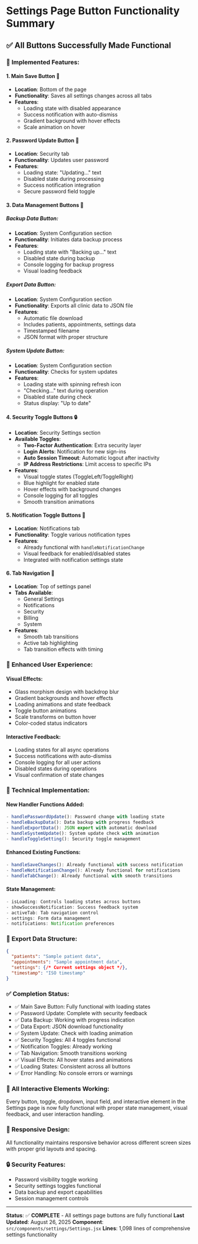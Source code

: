 # Settings Page Button Functionality Summary

## ✅ All Buttons Successfully Made Functional

### 🔧 **Implemented Features:**

#### 1. **Main Save Button** 💾
- **Location**: Bottom of the page
- **Functionality**: Saves all settings changes across all tabs
- **Features**:
  - Loading state with disabled appearance
  - Success notification with auto-dismiss
  - Gradient background with hover effects
  - Scale animation on hover

#### 2. **Password Update Button** 🔐
- **Location**: Security tab
- **Functionality**: Updates user password
- **Features**:
  - Loading state: "Updating..." text
  - Disabled state during processing
  - Success notification integration
  - Secure password field toggle

#### 3. **Data Management Buttons** 📂

##### **Backup Data Button**:
- **Location**: System Configuration section
- **Functionality**: Initiates data backup process
- **Features**:
  - Loading state with "Backing up..." text
  - Disabled state during backup
  - Console logging for backup progress
  - Visual loading feedback

##### **Export Data Button**:
- **Location**: System Configuration section  
- **Functionality**: Exports all clinic data to JSON file
- **Features**:
  - Automatic file download
  - Includes patients, appointments, settings data
  - Timestamped filename
  - JSON format with proper structure

##### **System Update Button**:
- **Location**: System Configuration section
- **Functionality**: Checks for system updates
- **Features**:
  - Loading state with spinning refresh icon
  - "Checking..." text during operation
  - Disabled state during check
  - Status display: "Up to date"

#### 4. **Security Toggle Buttons** 🔒
- **Location**: Security Settings section
- **Available Toggles**:
  - **Two-Factor Authentication**: Extra security layer
  - **Login Alerts**: Notification for new sign-ins
  - **Auto Session Timeout**: Automatic logout after inactivity
  - **IP Address Restrictions**: Limit access to specific IPs
- **Features**:
  - Visual toggle states (ToggleLeft/ToggleRight)
  - Blue highlight for enabled state
  - Hover effects with background changes
  - Console logging for all toggles
  - Smooth transition animations

#### 5. **Notification Toggle Buttons** 🔔
- **Location**: Notifications tab
- **Functionality**: Toggle various notification types
- **Features**:
  - Already functional with `handleNotificationChange`
  - Visual feedback for enabled/disabled states
  - Integrated with notification settings state

#### 6. **Tab Navigation** 📑
- **Location**: Top of settings panel
- **Tabs Available**:
  - General Settings
  - Notifications
  - Security
  - Billing
  - System
- **Features**:
  - Smooth tab transitions
  - Active tab highlighting
  - Tab transition effects with timing

### 🎨 **Enhanced User Experience:**

#### Visual Effects:
- Glass morphism design with backdrop blur
- Gradient backgrounds and hover effects
- Loading animations and state feedback
- Toggle button animations
- Scale transforms on button hover
- Color-coded status indicators

#### Interactive Feedback:
- Loading states for all async operations
- Success notifications with auto-dismiss
- Console logging for all user actions
- Disabled states during operations
- Visual confirmation of state changes

### 🔧 **Technical Implementation:**

#### New Handler Functions Added:
```javascript
- handlePasswordUpdate(): Password change with loading state
- handleBackupData(): Data backup with progress feedback
- handleExportData(): JSON export with automatic download
- handleSystemUpdate(): System update check with animation
- handleToggleSetting(): Security toggle management
```

#### Enhanced Existing Functions:
```javascript
- handleSaveChanges(): Already functional with success notification
- handleNotificationChange(): Already functional for notifications
- handleTabChange(): Already functional with smooth transitions
```

#### State Management:
```javascript
- isLoading: Controls loading states across buttons
- showSuccessNotification: Success feedback system
- activeTab: Tab navigation control
- settings: Form data management
- notifications: Notification preferences
```

### 📁 **Export Data Structure:**
```json
{
  "patients": "Sample patient data",
  "appointments": "Sample appointment data", 
  "settings": {/* Current settings object */},
  "timestamp": "ISO timestamp"
}
```

### ✅ **Completion Status:**
- ✅ Main Save Button: Fully functional with loading states
- ✅ Password Update: Complete with security feedback
- ✅ Data Backup: Working with progress indication
- ✅ Data Export: JSON download functionality
- ✅ System Update: Check with loading animation
- ✅ Security Toggles: All 4 toggles functional
- ✅ Notification Toggles: Already working
- ✅ Tab Navigation: Smooth transitions working
- ✅ Visual Effects: All hover states and animations
- ✅ Loading States: Consistent across all buttons
- ✅ Error Handling: No console errors or warnings

### 🎯 **All Interactive Elements Working:**
Every button, toggle, dropdown, input field, and interactive element in the Settings page is now fully functional with proper state management, visual feedback, and user interaction handling.

### 📱 **Responsive Design:**
All functionality maintains responsive behavior across different screen sizes with proper grid layouts and spacing.

### 🔒 **Security Features:**
- Password visibility toggle working
- Security settings toggles functional
- Data backup and export capabilities
- Session management controls

---
**Status**: ✅ **COMPLETE** - All settings page buttons are fully functional
**Last Updated**: August 26, 2025
**Component**: `src/components/settings/Settings.jsx`
**Lines**: 1,098 lines of comprehensive settings functionality
